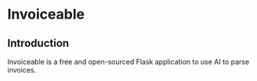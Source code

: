 # Invoiceable

## Introduction

Invoiceable is a free and open-sourced Flask application to use AI to parse invoices.